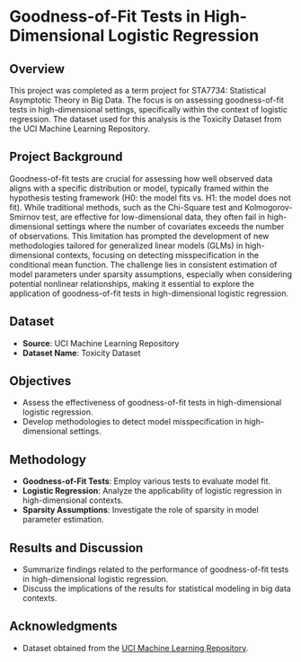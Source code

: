 # Goodness-of-Fit Tests in High-Dimensional Logistic Regression

## Overview
This project was completed as a term project for STA7734: Statistical Asymptotic Theory in Big Data. The focus is on assessing goodness-of-fit tests in high-dimensional settings, specifically within the context of logistic regression. The dataset used for this analysis is the Toxicity Dataset from the UCI Machine Learning Repository.

## Project Background
Goodness-of-fit tests are crucial for assessing how well observed data aligns with a specific distribution or model, typically framed within the hypothesis testing framework (H0: the model fits vs. H1: the model does not fit). While traditional methods, such as the Chi-Square test and Kolmogorov-Smirnov test, are effective for low-dimensional data, they often fail in high-dimensional settings where the number of covariates exceeds the number of observations. This limitation has prompted the development of new methodologies tailored for generalized linear models (GLMs) in high-dimensional contexts, focusing on detecting misspecification in the conditional mean function. The challenge lies in consistent estimation of model parameters under sparsity assumptions, especially when considering potential nonlinear relationships, making it essential to explore the application of goodness-of-fit tests in high-dimensional logistic regression.

## Dataset
- **Source**: UCI Machine Learning Repository
- **Dataset Name**: Toxicity Dataset

## Objectives
- Assess the effectiveness of goodness-of-fit tests in high-dimensional logistic regression.
- Develop methodologies to detect model misspecification in high-dimensional settings.

## Methodology
- **Goodness-of-Fit Tests**: Employ various tests to evaluate model fit.
- **Logistic Regression**: Analyze the applicability of logistic regression in high-dimensional contexts.
- **Sparsity Assumptions**: Investigate the role of sparsity in model parameter estimation.

## Results and Discussion
- Summarize findings related to the performance of goodness-of-fit tests in high-dimensional logistic regression.
- Discuss the implications of the results for statistical modeling in big data contexts.

## Acknowledgments
- Dataset obtained from the [UCI Machine Learning Repository](https://archive.ics.uci.edu/ml/datasets/toxicity).
